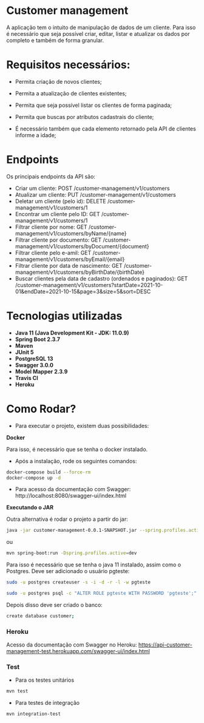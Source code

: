 # Customer management

A aplicação tem o intuito de manipulação de dados de um cliente. Para isso é necessário que seja possível criar, editar, listar e atualizar os dados por completo e também de forma granular.

# Requisitos necessários:

* Permita criação de novos clientes;

* Permita a atualização de clientes existentes;

* Permita que seja possível listar os clientes de forma paginada;

* Permita que buscas por atributos cadastrais do cliente;

* É necessário também que cada elemento retornado pela API de clientes informe a idade;

# Endpoints

Os principais endpoints da API são:

* Criar um cliente: POST /customer-management/v1/customers
* Atualizar um cliente: PUT /customer-management/v1/customers
* Deletar um cliente (pelo id): DELETE /customer-management/v1/customers/1
* Encontrar um cliente pelo ID: GET /customer-management/v1/customers/1
* Filtrar cliente por nome: GET /customer-management/v1/customers/byName/{name}
* Filtrar cliente por documento: GET /customer-management/v1/customers/byDocument/{document}
* Filtrar cliente pelo e-amil: GET /customer-management/v1/customers/byEmail/{email}
* Filtrar cliente por data de nascimento: GET /customer-management/v1/customers/byBirthDate/{birthDate}
* Buscar clientes pela data de cadastro (ordenados e paginados): GET /customer-management/v1/customers?startDate=2021-10-01&endDate=2021-10-15&page=3&size=5&sort=DESC

# Tecnologias utilizadas

* **Java 11 (Java Development Kit - JDK: 11.0.9)**
* **Spring Boot 2.3.7**
* **Maven**
* **JUnit 5**
* **PostgreSQL 13**
* **Swagger 3.0.0**
* **Model Mapper 2.3.9**
* **Travis CI**
* **Heroku**


# Como Rodar?

* Para executar o projeto, existem duas possibilidades:

**Docker**

Para isso, é necessário que se tenha o docker instalado.

* Após a instalação, rode os seguintes comandos:

```bash
docker-compose build --force-rm
docker-compose up -d
```
* Para acesso da documentação com Swagger: http://localhost:8080/swagger-ui/index.html

**Executando o JAR**

Outra alternativa é rodar o projeto a partir do jar:
```bash
java -jar customer-management-0.0.1-SNAPSHOT.jar --spring.profiles.active=dev
```
ou

```bash
mvn spring-boot:run -Dspring.profiles.active=dev
```
Para isso é necessário que se tenha o java 11 instalado, assim como o Postgres. Deve ser adicionado o usuário pgteste:
```bash
sudo -u postgres createuser -s -i -d -r -l -w pgteste
```
```bash
sudo -u postgres psql -c "ALTER ROLE pgteste WITH PASSWORD 'pgteste';"
```

Depois disso deve ser criado o banco:

```bash
create database customer;
```
### Heroku

Acesso da documentação com Swagger no Heroku: https://api-customer-management-test.herokuapp.com/swagger-ui/index.html

### Test

* Para os testes unitários

```bash
mvn test
```

* Para testes de integração

```bash
mvn integration-test
```
